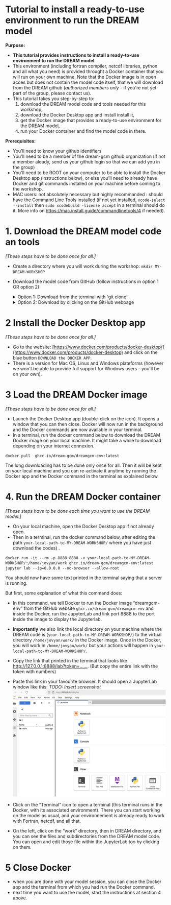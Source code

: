 # Tutorial  to install a ready-to-use environment to run the DREAM model


**Purpose:** 
* __This tutorial provides  instructions to install a ready-to-use environment to run the DREAM model__.
* This environment (including fortran compiler, netcdf libraries, python  and all what you need) is provided throught a Docker container that you will run on your own machine. Note that the Docker image is in open acces but  does not contain the model code itself, that we will  download from the DREAM github (_authorized members only_ - if you're not yet part of the group, please contact us). 
* This tutorial takes you step-by-step to:
    1. download the DREAM model code and tools needed for this workshop, 
    2. download the Docker Desktop app and install install it,
    2. get the  Docker image that  provides a ready-to-use environment for the DREAM model,
    3. run your Docker container and find the model code in there. 
 
**Prerequisites:** 
* You'll need to know your github identifiers
* You'll need  to be a member of the dream-gcm github organization (if not a member aleady, send us your github login so that we can  add you in the group)
* You'll need to be ROOT on your computer to be able to install the Docker Desktop app (instructions below), or else you'll need to already have Docker and git commands installed on your machine before coming to the workshop.
* MAC users: not absolutely necessary but highly recommanded : should have the Command Line Tools installed (if not yet installed,   `xcode-select --install` then `sudo xcodebuild -license accept` in a terminal should do it. More info on https://mac.install.guide/commandlinetools/4  if needed).

# 1. Download the DREAM model code an tools
_[These steps have to be done once for all.]_

* Create a directory where you will work during the workshop: `mkdir MY-DREAM-WORKSHOP`


* Download the model code from GitHub (follow instructions in option 1 OR option 2):

  <details>
  <summary>Option 1: Download from the terminal with `git clone`</summary>

  Because the DREAM code repository is private you will need to enter your GitHub ID and password when cloning.

    ```
    # Download the model code and plot tools in the workshop directory with git
    cd MY-DREAM-WORKSHOP
    git clone https://github.com/dream-gcm/DREAM.git
    git clone https://github.com/dream-gcm/dream-tools.git
    
    # In the code directory, switch to the branch `dev-in-Docker` developped specifically for the workshop.
    cd DREAM
    git checkout dev-in-Docker
    ```

  </details>

  <details>
  <summary>Option 2: Download by clicking on the GitHub webpage</summary>
      
    * Because the DREAM code repository is private you will need to be logged in to [https://github.com/](https://github.com/) before going to the page below and clicking download.
    * Once logged in, go to [https://github.com/dream-gcm/DREAM/tree/dev-in-Docker](https://github.com/dream-gcm/DREAM/tree/dev-in-Docker)
    * Click on the green CODE button and then 'Download zip' in the menu. 
    * Save this zip file in your workshop directory and unzip it.
    
  </details>



# 2 Install the Docker Desktop app 
_[These steps have to be done once for all.]_

* Go to the website: [https://www.docker.com/products/docker-desktop/](https://www.docker.com/products/docker-desktop) and click on the blue button `DOWNLOAD the DOCKER APP`.
* There is a version for Mac OS, Linux and Windows plateforms (however we won't be able to provide full support for Windows users - you'll be on your own). 


# 3 Load the DREAM Docker image 
_[These steps have to be done once for all.]_

* Launch the Docker Desktop app (double-click on the icon). It opens a window that you can then close. Docker will now run in the background and the Docker commands are now available in your terminal.
* In a terminal, run the docker command below to download the DREAM Docker image on your local machine. It might take a while to download depending on your internet connexion.
```
docker pull  ghcr.io/dream-gcm/dreamgcm-env:latest
```
The long downloading  has to be done only once for all. Then it  will be kept  on your local machine and you can re-activate it anytime by running the Docker app and the Docker command in the terminal as explained below.



# 4. Run the DREAM Docker container
_[These steps have to be done each time you want to use the DREAM model.]_

* On your local machine, open the Docker Desktop app if not already open.
*  Then in a terminal, run the docker command below, after editing  the path `your-local-path-to-MY-DREAM-WORKSHOP/` where you have just download the codes) .
```
docker run -it --rm -p 8888:8888 -v your-local-path-to-MY-DREAM-WORKSHOP/:/home/jovyan/work ghcr.io/dream-gcm/dreamgcm-env:latest jupyter lab --ip=0.0.0.0 --no-browser --allow-root
```
You should now have some text printed in the terminal saying that a server is running.

But first, some explanation of what this command does:
  * In this command, we tell Docker to run the Docker image “dreamgcm-env” from the GitHub website `ghcr.io/dream-gcm/dreamgcm-env` and inside the Docker,  run the JupyterLab  and   link port 8888 to the port inside the image to display the Jupyterlab.
  * **Importantly** we also link  the local directory on your machine where the DREAM code is (`your-local-path-to-MY-DREAM-WORKSHOP/`) to the virtual directory `/home/jovyan/work/` in the Docker image. Once in the Docker, you will work in `/home/jovyan/work/` but your actions will happen in `your-local-path-to-MY-DREAM-WORKSHOP/`.

*  Copy the link that printed in the terminal that looks like  http://127.0.0.1:8888/lab?token=…….  (But copy the entire link with the token with numbers)
*  Paste this link in your favourite browser. It should open a JupyterLab window like this:
_TODO: Insert screenshot_ ![screenshot1](./FIGS/Screenshot1.png)

*  Click on the “Terminal” icon to open a terminal (this terminal runs in the Docker, with its associated environment). There you can start working on the model as usual, and your environnement is already ready to work with Fortran, netcdf, and all that.
*  On the left, click on the “work” directory, then in DREAM directory, and you can see the files and subdirectories from the DREAM model code. You can open and edit those file within the JupyterLab too by clicking on them.


# 5 Close Docker 
* when you are done with your model session, you can close the Docker app and the terminal from which you had run the Docker command.
* next time you want to use the model, start the instructions at section 4 above.
